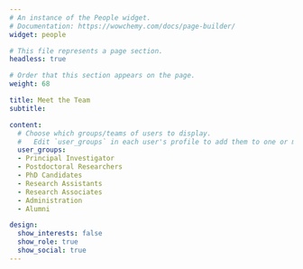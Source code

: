 ```yaml
---
# An instance of the People widget.
# Documentation: https://wowchemy.com/docs/page-builder/
widget: people

# This file represents a page section.
headless: true

# Order that this section appears on the page.
weight: 68

title: Meet the Team
subtitle:

content:
  # Choose which groups/teams of users to display.
  #   Edit `user_groups` in each user's profile to add them to one or more of these groups.
  user_groups:
  - Principal Investigator
  - Postdoctoral Researchers
  - PhD Candidates
  - Research Assistants
  - Research Associates
  - Administration
  - Alumni

design:
  show_interests: false
  show_role: true
  show_social: true
---
```

